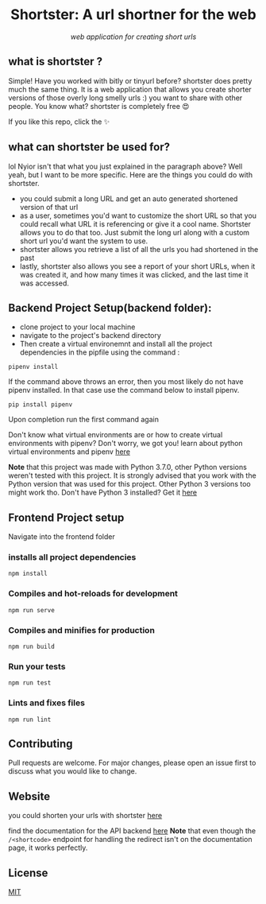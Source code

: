 <h1 align="center">
	Shortster: A url shortner for the web
</h1>

<p align="center">
	<i>web application for creating short urls</i>
</p>


## what is shortster ?
Simple! Have you worked with bitly or tinyurl before? shortster 
does pretty much the same thing. It is a web application that allows
you create shorter versions of those overly long smelly urls :) you want to share
with other people. You know what? shortster is completely free :heart_eyes:

If you like this repo, click the :sparkles:

## what can shortster be used for?
lol Nyior isn't that what you just explained in the paragraph above? 
Well yeah, but I want to be more specific. Here are the things you could 
do with shortster.

- you could submit a long URL and get an auto generated shortened version of that url
- as a user, sometimes you'd want to customize the short URL so that you could recall what URL it is referencing or give it a cool name. Shortster allows you to do that too. Just submit the long url along with a custom short url you'd want the system to use.
- shortster allows you retrieve a list of all the urls you had shortened in the past
- lastly, shortster also allows you see a report of your short URLs, when it was created it, and how many times it was clicked, and the last time it was accessed.


## Backend Project Setup(backend folder): 

* clone project to your local machine
* navigate to the project's backend directory
* Then create a virtual environemnt and install all the project dependencies in the pipfile using the command :

```
pipenv install

```
If the command above throws an error, then you most likely do not have pipenv installed. In that case use the command below to install pipenv.

```
pip install pipenv

```

Upon completion run the first command again

Don't know what virtual environments are or how to create virtual environments with pipenv?
Don't worry, we got you! learn about python virtual environments and pipenv [here](https://docs.python-guide.org/dev/virtualenvs/#:~:text=virtualenv%20is%20a%20tool%20to,standalone%2C%20in%20place%20of%20Pipenv.)


**Note** that this project was made with Python 3.7.0, other Python versions weren't tested with this project. It is strongly advised that you work with the Python version that was used for this project. Other Python 3 versions too might work tho.
Don't have Python 3 installed? Get it [here](https://www.python.org/downloads/)


## Frontend Project setup

Navigate into the frontend folder

### installs all project dependencies
```
npm install
```

### Compiles and hot-reloads for development
```
npm run serve
```

### Compiles and minifies for production
```
npm run build
```

### Run your tests
```
npm run test
```

### Lints and fixes files
```
npm run lint
```



## Contributing
Pull requests are welcome. For major changes, please open an issue first to discuss what you would like to change.

## Website
you could shorten your urls with shortster [here](https://shter.netlify.app/)


find the documentation for the API backend [here](https://shter.herokuapp.com/docs)
**Note** that even though the ``` /<shortcode> ``` endpoint for handling the redirect
isn't on the documentation page, it works perfectly.


## License
[MIT](https://choosealicense.com/licenses/mit/)

